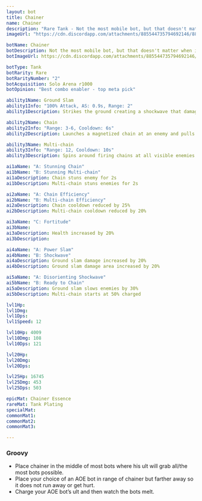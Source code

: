 ```yaml
---
layout: bot
title: Chainer
name: Chainer
description: "Rare Tank - Not the most mobile bot, but that doesn't matter when it can bring the fight to itself."
imageUrl: "https://cdn.discordapp.com/attachments/885544735794692146/885545888360054794/chainer.png"

botName: Chainer
botDescription: Not the most mobile bot, but that doesn't matter when it can bring the fight to itself.
botImageUrl: https://cdn.discordapp.com/attachments/885544735794692146/885545888360054794/chainer.png

botType: Tank
botRarity: Rare
botRarityNumber: "2"
botAcquisition: Solo Arena r1000
botOpinion: "Best combo enabler - top meta pick"

ability1Name: Ground Slam
ability1Info: "100% Attack, AS: 0.9s, Range: 2"
ability1Description: Strikes the ground creating a shockwave that damages nearby enemies

ability2Name: Chain
ability2Info: "Range: 3-6, Cooldown: 6s"
ability2Description: Launches a magnetized chain at an enemy and pulls them towards the Chainer

ability3Name: Multi-chain
ability3Info: "Range: 12, Cooldown: 10s"
ability3Description: Spins around firing chains at all visible enemies then pulls them all in together

ai1aName: "A: Stunning Chain"
ai1bName: "B: Stunning Multi-chain"
ai1aDescription: Chain stuns enemy for 2s
ai1bDescription: Multi-chain stuns enemies for 2s

ai2aName: "A: Chain Efficiency"
ai2bName: "B: Multi-chain Efficiency" 
ai2aDescription: Chain cooldown reduced by 25%
ai2bDescription: Multi-chain cooldown reduced by 20%

ai3aName: "C: Fortitude"
ai3bName: 
ai3aDescription: Health increased by 20%
ai3bDescription: 

ai4aName: "A: Power Slam"
ai4bName: "B: Shockwave"
ai4aDescription: Ground slam damage increased by 20%
ai4bDescription: Ground slam damage area increased by 20%

ai5aName: "A: Disorienting Shockwave"
ai5bName: "B: Ready to Chain"
ai5aDescription: Ground slam slows enemies by 30%
ai5bDescription: Multi-chain starts at 50% charged

lvl1Hp: 
lvl1Dmg: 
lvl1Dps: 
lvl1Speed: 12

lvl10Hp: 4009
lvl10Dmg: 108
lvl10Dps: 121

lvl20Hp: 
lvl20Dmg: 
lvl20Dps: 

lvl25Hp: 16745
lvl25Dmg: 453
lvl25Dps: 503

epicMat: Chainer Essence
rareMat: Tank Plating
specialMat: 
commonMat1: 
commonMat2: 
commonMat3: 

---
```


### Groovy

- Place chainer in the middle of most bots where his ult will grab all/the most bots possible. 
- Place your choice of an AOE bot in range of chainer but farther away so it does not run away or get hurt. 
- Charge your AOE bot’s ult and then watch the bots melt.
